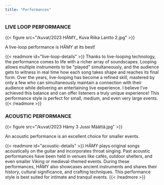 ```yaml
---
title: "Performances"
---
```




### LIVE LOOP PERFORMANCE

{{< figure src="/kuvat/2023 HÄMY_ Kuva Riika Lantto 2.jpg"  >}}

A live-loop performance is HÄMY at its best!

{{< readmore id="live-loop-details" >}}
Thanks to live-looping technology, the performance comes to life with a richer array of soundscapes. Looping allows multiple instruments to be "played" simultaneously, and the audience gets to witness in real time how each song takes shape and reaches its final form. Over the years, live-looping has become a refined skill, mastered by only a few who can simultaneously maintain a connection with their audience while delivering an entertaining live experience. I believe I’ve achieved this balance and can offer listeners a truly unique experience! This performance style is perfect for small, medium, and even very large events.
{{< /readmore >}}


### ACOUSTIC PERFORMANCE
{{< figure src="/kuvat/2023 Hämy 3 Jussi Määttä.jpg"  >}}

An acoustic performance is an excellent choice for smaller events.

{{< readmore id="acoustic-details" >}}
HÄMY plays original songs acoustically on the guitar and incorporates throat singing. Past acoustic performances have been held in venues like cafés, outdoor shelters, and even smaller Viking or medieval-themed events. During these performances, HÄMY also showcases ancient instruments and shares their history, cultural significance, and crafting techniques. This performance style is best suited for intimate and tranquil events.
{{< /readmore >}}

<!-- 
> LIVE-LOOP KEIKKA: 

> Live-looppaus keikka on HÄMYÄ parhaimmillaan! Live-looppaus teknologian ansiosta keikkaan saa huomattavasti enemmän elämää ja erilaisia äänimaisemia. Looppaus mahdollistaa useiden soittimien soittamisen “samanaikaisesti” ja ihmiset näkevät livenä sen miten kappale muodostuu lopulliseen muotoonsa. Live-looppaus on vuosien aikana kehittynyt taito jota vain harva onnistuu tekemään niin taitavasti, että he pystyisivät samanaikaisesti pitämään kontaktin yleisöönsä ja luomaan viihdyttävän live-kokemuksen. Koen, että minä olen onnistunut siinä ja voin tarjota kuulijalle täysin ainutlaatuisen kokemuksen! Tämä keikkatyyli sopii niin pieniin, keskikokoisiin kuin myös todella suuriin tapahtumiin! 



> AKUSTINEN KEIKKA: 

> Akustinen keikka on pienille tapahtumille oivallinen keikkamuoto, jossa HÄMY soittaa omia kappaleitaan akustisesti kitaralla ja kurkkulaulaa. Akustisia keikkoja on aiemmin ollut muun muassa kahviloissa, laavuilla sekä myös pienemmissä viikinki-/keskiaikatapahtumissa. Akustisen keikan yhteydessä HÄMY esittelee muinaissoittimia ja kertoo niiden historiasta, kulttuurista sekä rakennustavoista. Tämä keikkamuoto sopii parhaiten intiimeihin ja rauhallisiin tapahtumiin. 
-->